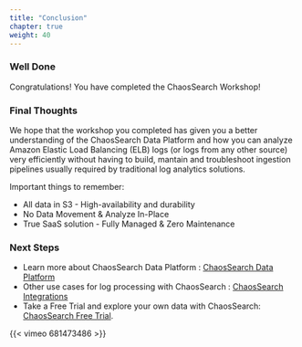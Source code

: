 ```yaml
---
title: "Conclusion"
chapter: true
weight: 40
---
```


### Well Done

Congratulations!  You have completed the ChaosSearch Workshop!

### Final Thoughts

We hope that the workshop you completed has given you a better understanding of the ChaosSearch Data Platform and how you can analyze Amazon Elastic Load Balancing (ELB) logs (or logs from any other source) very efficiently without having to build, mantain and troubleshoot ingestion pipelines usually required by traditional log analytics solutions.

Important things to remember:

 - All data in S3 - High-availability and durability
 - No Data Movement & Analyze In-Place
 - True SaaS solution - Fully Managed & Zero Maintenance

### Next Steps

* Learn more about ChaosSearch Data Platform : [ChaosSearch Data Platform](https://www.chaossearch.io/platform/why-chaos)
* Other use cases for log processing with ChaosSearch : [ChaosSearch Integrations](https://www.chaossearch.io/platform/integrations)
* Take a Free Trial and explore your own data with ChaosSearch: [ChaosSearch Free Trial](https://connect.chaossearch.io/free-trial).

{{< vimeo 681473486 >}}